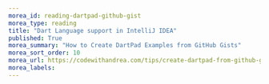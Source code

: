 ```yaml
---
morea_id: reading-dartpad-github-gist
morea_type: reading
title: "Dart Language support in IntelliJ IDEA"
published: True
morea_summary: "How to Create DartPad Examples from GitHub Gists"
morea_sort_order: 10
morea_url: https://codewithandrea.com/tips/create-dartpad-from-github-gist/
morea_labels: 
---
```

